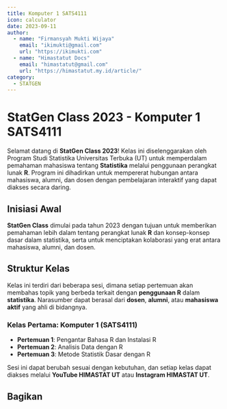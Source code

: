 ```yaml
--- 
title: Komputer 1 SATS4111
icon: calculator
date: 2023-09-11
author:
  - name: "Firmansyah Mukti Wijaya"
    email: "ikimukti@gmail.com"
    url: "https://ikimukti.com"
  - name: "Himastatut Docs"
    email: "himastatut@gmail.com"
    url: "https://himastatut.my.id/article/"
category:
  - STATGEN
--- 
```


# StatGen Class 2023 - Komputer 1 SATS4111

Selamat datang di **StatGen Class 2023**! Kelas ini diselenggarakan oleh Program Studi Statistika Universitas Terbuka (UT) untuk memperdalam pemahaman mahasiswa tentang **Statistika** melalui penggunaan perangkat lunak **R**. Program ini dihadirkan untuk mempererat hubungan antara mahasiswa, alumni, dan dosen dengan pembelajaran interaktif yang dapat diakses secara daring.

## Inisiasi Awal
**StatGen Class** dimulai pada tahun 2023 dengan tujuan untuk memberikan pemahaman lebih dalam tentang perangkat lunak **R** dan konsep-konsep dasar dalam statistika, serta untuk menciptakan kolaborasi yang erat antara mahasiswa, alumni, dan dosen.

## Struktur Kelas
Kelas ini terdiri dari beberapa sesi, dimana setiap pertemuan akan membahas topik yang berbeda terkait dengan **penggunaan R** dalam **statistika**. Narasumber dapat berasal dari **dosen**, **alumni**, atau **mahasiswa aktif** yang ahli di bidangnya.

### Kelas Pertama: **Komputer 1 (SATS4111)**

- **Pertemuan 1**: Pengantar Bahasa R dan Instalasi R
- **Pertemuan 2**: Analisis Data dengan R
- **Pertemuan 3**: Metode Statistik Dasar dengan R

Sesi ini dapat berubah sesuai dengan kebutuhan, dan setiap kelas dapat diakses melalui **YouTube HIMASTAT UT** atau **Instagram HIMASTAT UT**.


<Catalog />

## Bagikan
<Share colorful />
<GitContributors />
<GitChangelog />